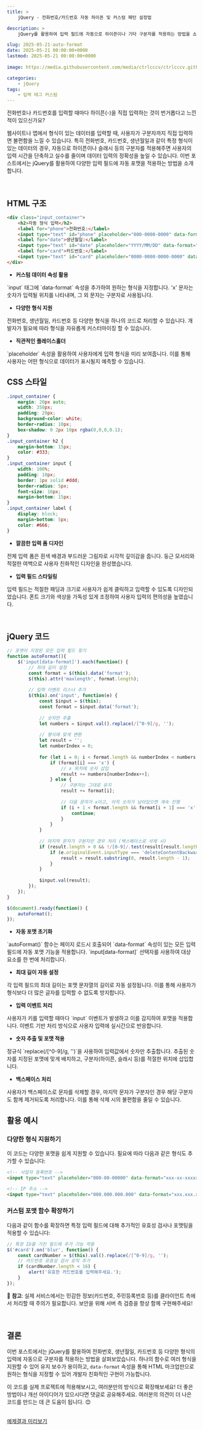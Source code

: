 ```yaml
---
title: >  
    jQuery - 전화번호/카드번호 자동 하이픈 및 커스텀 패턴 설정법

description: >  
    jQuery를 활용하여 입력 필드에 자동으로 하이픈이나 기타 구분자를 적용하는 방법을 소개합니다. 전화번호, 카드번호, 생년월일 등 다양한 형식의 입력을 자동화하세요.

slug: 2025-05-21-auto-format
date: 2025-05-21 00:00:00+0000
lastmod: 2025-05-21 00:00:00+0000
    
image: https://media.githubusercontent.com/media/ctrlcccv/ctrlcccv.github.io/master/assets/img/post/2025-05-21-auto-format.webp

categories:
    - jQuery
tags:
    - 입력 태그 커스텀
---
```


전화번호나 카드번호를 입력할 때마다 하이픈(-)을 직접 입력하는 것이 번거롭다고 느낀 적이 있으신가요?

웹사이트나 앱에서 형식이 있는 데이터를 입력할 때, 사용자가 구분자까지 직접 입력하면 불편함을 느낄 수 있습니다. 특히 전화번호, 카드번호, 생년월일과 같이 특정 형식이 있는 데이터의 경우, 자동으로 하이픈이나 슬래시 등의 구분자를 적용해주면 사용자의 입력 시간을 단축하고 실수를 줄이며 데이터 입력의 정확성을 높일 수 있습니다. 이번 포스트에서는 jQuery를 활용하여 다양한 입력 필드에 자동 포맷을 적용하는 방법을 소개합니다.

<script async src="https://pagead2.googlesyndication.com/pagead/js/adsbygoogle.js?client=ca-pub-8535540836842352" crossorigin="anonymous"></script>
<ins class="adsbygoogle"
     style="display:block; text-align:center;"
     data-ad-layout="in-article"
     data-ad-format="fluid"
     data-ad-client="ca-pub-8535540836842352"
     data-ad-slot="2974559225"></ins>
<script>
     (adsbygoogle = window.adsbygoogle || []).push({});
</script>

<br>

## HTML 구조

```html
<div class="input_container">
    <h2>자동 형식 입력</h2>
    <label for="phone">전화번호:</label>
    <input type="text" id="phone" placeholder="000-0000-0000" data-format="xxx-xxxx-xxxx">
    <label for="date">생년월일:</label>
    <input type="text" id="date" placeholder="YYYY/MM/DD" data-format="xxxx/xx/xx">
    <label for="card">카드번호:</label>
    <input type="text" id="card" placeholder="0000-0000-0000-0000" data-format="xxxx-xxxx-xxxx-xxxx">
</div>
```

* **커스텀 데이터 속성 활용**  
<span class="txt">
`input` 태그에 `data-format` 속성을 추가하여 원하는 형식을 지정합니다.  
'x' 문자는 숫자가 입력될 위치를 나타내며, 그 외 문자는 구분자로 사용됩니다.
</span>

* **다양한 형식 지원**  
<span class="txt">
전화번호, 생년월일, 카드번호 등 다양한 형식을 하나의 코드로 처리할 수 있습니다.  
개발자가 필요에 따라 형식을 자유롭게 커스터마이징 할 수 있습니다.
</span>

* **직관적인 플레이스홀더**  
<span class="txt">
`placeholder` 속성을 활용하여 사용자에게 입력 형식을 미리 보여줍니다.  
이를 통해 사용자는 어떤 형식으로 데이터가 표시될지 예측할 수 있습니다.
</span>

<br>

## CSS 스타일

```css
.input_container {
    margin: 20px auto;
    width: 350px;
    padding: 20px;
    background-color: white;
    border-radius: 10px;
    box-shadow: 0 2px 10px rgba(0,0,0,0.1);
}
.input_container h2 {
    margin-bottom: 15px;
    color: #333;
}
.input_container input {
    width: 100%;
    padding: 10px;
    border: 1px solid #ddd;
    border-radius: 5px;
    font-size: 16px;
    margin-bottom: 15px;
}
.input_container label {
    display: block;
    margin-bottom: 5px;
    color: #666;
}
```

* **깔끔한 입력 폼 디자인**  
<span class="txt">
전체 입력 폼은 흰색 배경과 부드러운 그림자로 시각적 깊이감을 줍니다.  
둥근 모서리와 적절한 여백으로 사용자 친화적인 디자인을 완성했습니다.
</span>

* **입력 필드 스타일링**  
<span class="txt">
입력 필드는 적절한 패딩과 크기로 사용자가 쉽게 클릭하고 입력할 수 있도록 디자인되었습니다.  
폰트 크기와 색상을 가독성 있게 조정하여 사용자 입력의 편의성을 높였습니다.
</span>

<script async src="https://pagead2.googlesyndication.com/pagead/js/adsbygoogle.js?client=ca-pub-8535540836842352" crossorigin="anonymous"></script>
<ins class="adsbygoogle"
     style="display:block; text-align:center;"
     data-ad-layout="in-article"
     data-ad-format="fluid"
     data-ad-client="ca-pub-8535540836842352"
     data-ad-slot="2974559225"></ins>
<script>
     (adsbygoogle = window.adsbygoogle || []).push({});
</script>

<br>

## jQuery 코드

```js
// 포맷이 지정된 모든 입력 필드 찾기
function autoFormat(){
    $('input[data-format]').each(function() {
        // 최대 길이 설정
        const format = $(this).data('format');
        $(this).attr('maxlength', format.length);
        
        // 입력 이벤트 리스너 추가
        $(this).on('input', function(e) {
            const $input = $(this);
            const format = $input.data('format');
            
            // 숫자만 추출
            let numbers = $input.val().replace(/[^0-9]/g, '');
            
            // 형식에 맞게 변환
            let result = '';
            let numberIndex = 0;
            
            for (let i = 0; i < format.length && numberIndex < numbers.length; i++) {
                if (format[i] === 'x') {
                    // x 위치에 숫자 삽입
                    result += numbers[numberIndex++];
                } else {
                    // 구분자는 그대로 유지
                    result += format[i];
                    
                    // 다음 문자가 x이고, 아직 숫자가 남아있으면 계속 진행
                    if (i + 1 < format.length && format[i + 1] === 'x' && numberIndex < numbers.length) {
                        continue;
                    }
                }
            }
            
            // 마지막 문자가 구분자인 경우 처리 (백스페이스로 삭제 시)
            if (result.length > 0 && !/[0-9]/.test(result[result.length - 1])) {
                if (e.originalEvent.inputType === 'deleteContentBackward') {
                    result = result.substring(0, result.length - 1);
                }
            }
 
            $input.val(result);
        });
    });
}

$(document).ready(function() {
    autoFormat();
});
```

* **자동 포맷 초기화**  
<span class="txt">
`autoFormat()` 함수는 페이지 로드시 호출되어 `data-format` 속성이 있는 모든 입력 필드에 자동 포맷 기능을 적용합니다.
`input[data-format]` 선택자를 사용하여 대상 요소를 한 번에 처리합니다.
</span>

* **최대 길이 자동 설정**  
<span class="txt">
각 입력 필드의 최대 길이는 포맷 문자열의 길이로 자동 설정됩니다.  
이를 통해 사용자가 형식보다 더 많은 글자를 입력할 수 없도록 방지합니다.
</span>

* **입력 이벤트 처리**  
<span class="txt">
사용자가 키를 입력할 때마다 `input` 이벤트가 발생하고 이를 감지하여 포맷을 적용합니다.  
이벤트 기반 처리 방식으로 사용자 입력에 실시간으로 반응합니다.
</span>

* **숫자 추출 및 포맷 적용**  
<span class="txt">
정규식 `replace(/[^0-9]/g, '')`을 사용하여 입력값에서 숫자만 추출합니다.  
추출된 숫자를 지정된 포맷에 맞게 배치하고, 구분자(하이픈, 슬래시 등)를 적절한 위치에 삽입합니다.
</span>

* **백스페이스 처리**  
<span class="txt">
사용자가 백스페이스로 문자를 삭제할 경우, 마지막 문자가 구분자인 경우 해당 구분자도 함께 제거되도록 처리합니다.
이를 통해 삭제 시의 불편함을 줄일 수 있습니다.
</span>

<br>

## 활용 예시

### 다양한 형식 지원하기

이 코드는 다양한 포맷을 쉽게 지원할 수 있습니다. 필요에 따라 다음과 같은 형식도 추가할 수 있습니다:

```html
<!-- 사업자 등록번호 -->
<input type="text" placeholder="000-00-00000" data-format="xxx-xx-xxxxx">

<!-- IP 주소 -->
<input type="text" placeholder="000.000.000.000" data-format="xxx.xxx.xxx.xxx">
```

### 커스텀 포맷 함수 확장하기

다음과 같이 함수를 확장하면 특정 입력 필드에 대해 추가적인 유효성 검사나 포맷팅을 적용할 수 있습니다:

```js
// 특정 ID를 가진 필드에 추가 기능 적용
$('#card').on('blur', function() {
    const cardNumber = $(this).val().replace(/[^0-9]/g, '');
    // 카드번호 유효성 검사 로직 추가
    if (cardNumber.length < 16) {
        alert('유효한 카드번호를 입력해주세요.');
    }
});
```

📝 **참고**: 실제 서비스에서는 민감한 정보(카드번호, 주민등록번호 등)를 클라이언트 측에서 처리할 때 주의가 필요합니다. 보안을 위해 서버 측 검증을 항상 함께 구현해주세요!

<br>

## 결론

이번 포스트에서는 jQuery를 활용하여 전화번호, 생년월일, 카드번호 등 다양한 형식의 입력에 자동으로 구분자를 적용하는 방법을 살펴보았습니다. 하나의 함수로 여러 형식을 지원할 수 있어 유지 보수가 용이하고, `data-format` 속성을 통해 HTML 마크업만으로 원하는 형식을 지정할 수 있어 개발자 친화적인 구현이 가능합니다.

이 코드를 실제 프로젝트에 적용해보시고, 여러분만의 방식으로 확장해보세요! 더 좋은 방법이나 개선 아이디어가 있으시다면 댓글로 공유해주세요. 여러분의 의견이 더 나은 코드를 만드는 데 큰 도움이 됩니다. 😊

<br>

<div class="btn_wrap">
    <a href="https://ctrlcccv.github.io/ctrlcccv-demo/2025-05-21-auto-format/">예제결과 미리보기</a>
</div> 